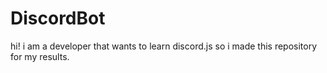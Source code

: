 # DiscordBot
hi! i am a developer that wants to learn discord.js so i made this repository for my results.
